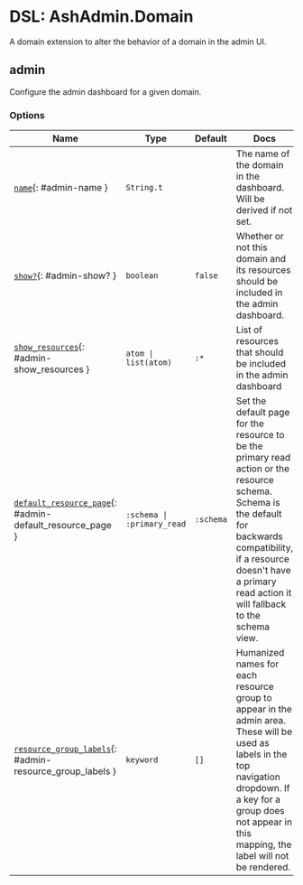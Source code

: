 <!--
This file was generated by Spark. Do not edit it by hand.
-->
# DSL: AshAdmin.Domain

A domain extension to alter the behavior of a domain in the admin UI.


## admin
Configure the admin dashboard for a given domain.






### Options

| Name | Type | Default | Docs |
|------|------|---------|------|
| [`name`](#admin-name){: #admin-name } | `String.t` |  | The name of the domain in the dashboard. Will be derived if not set. |
| [`show?`](#admin-show?){: #admin-show? } | `boolean` | `false` | Whether or not this domain and its resources should be included in the admin dashboard. |
| [`show_resources`](#admin-show_resources){: #admin-show_resources } | `atom \| list(atom)` | `:*` | List of resources that should be included in the admin dashboard |
| [`default_resource_page`](#admin-default_resource_page){: #admin-default_resource_page } | `:schema \| :primary_read` | `:schema` | Set the default page for the resource to be the primary read action or the resource schema. Schema is the default for backwards compatibility, if a resource doesn't have a primary read action it will fallback to the schema view. |
| [`resource_group_labels`](#admin-resource_group_labels){: #admin-resource_group_labels } | `keyword` | `[]` | Humanized names for each resource group to appear in the admin area. These will be used as labels in the top navigation dropdown. If a key for a group does not appear in this mapping, the label will not be rendered. |







<style type="text/css">.spark-required::after { content: "*"; color: red !important; }</style>
